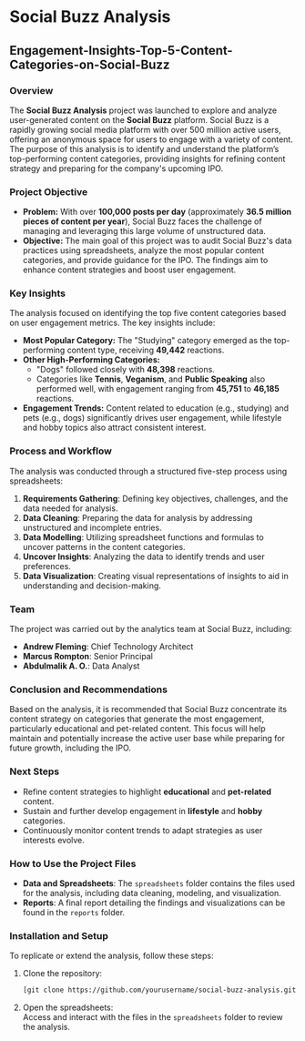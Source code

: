 # Social Buzz Analysis
## Engagement-Insights-Top-5-Content-Categories-on-Social-Buzz

### Overview
The **Social Buzz Analysis** project was launched to explore and analyze user-generated content on the **Social Buzz** platform. Social Buzz is a rapidly growing social media platform with over 500 million active users, offering an anonymous space for users to engage with a variety of content. The purpose of this analysis is to identify and understand the platform’s top-performing content categories, providing insights for refining content strategy and preparing for the company's upcoming IPO.

### Project Objective
- **Problem:** With over **100,000 posts per day** (approximately **36.5 million pieces of content per year**), Social Buzz faces the challenge of managing and leveraging this large volume of unstructured data.
- **Objective:** The main goal of this project was to audit Social Buzz's data practices using spreadsheets, analyze the most popular content categories, and provide guidance for the IPO. The findings aim to enhance content strategies and boost user engagement.

### Key Insights
The analysis focused on identifying the top five content categories based on user engagement metrics. The key insights include:
- **Most Popular Category:** The "Studying" category emerged as the top-performing content type, receiving **49,442** reactions.
- **Other High-Performing Categories:**
  - "Dogs" followed closely with **48,398** reactions.
  - Categories like **Tennis**, **Veganism**, and **Public Speaking** also performed well, with engagement ranging from **45,751** to **46,185** reactions.
- **Engagement Trends:** Content related to education (e.g., studying) and pets (e.g., dogs) significantly drives user engagement, while lifestyle and hobby topics also attract consistent interest.

### Process and Workflow
The analysis was conducted through a structured five-step process using spreadsheets:
1. **Requirements Gathering**: Defining key objectives, challenges, and the data needed for analysis.
2. **Data Cleaning**: Preparing the data for analysis by addressing unstructured and incomplete entries.
3. **Data Modelling**: Utilizing spreadsheet functions and formulas to uncover patterns in the content categories.
4. **Uncover Insights**: Analyzing the data to identify trends and user preferences.
5. **Data Visualization**: Creating visual representations of insights to aid in understanding and decision-making.

### Team
The project was carried out by the analytics team at Social Buzz, including:
- **Andrew Fleming**: Chief Technology Architect
- **Marcus Rompton**: Senior Principal
- **Abdulmalik A. O.**: Data Analyst

### Conclusion and Recommendations
Based on the analysis, it is recommended that Social Buzz concentrate its content strategy on categories that generate the most engagement, particularly educational and pet-related content. This focus will help maintain and potentially increase the active user base while preparing for future growth, including the IPO.

### Next Steps
- Refine content strategies to highlight **educational** and **pet-related** content.
- Sustain and further develop engagement in **lifestyle** and **hobby** categories.
- Continuously monitor content trends to adapt strategies as user interests evolve.

### How to Use the Project Files
- **Data and Spreadsheets**: The `spreadsheets` folder contains the files used for the analysis, including data cleaning, modeling, and visualization.
- **Reports**: A final report detailing the findings and visualizations can be found in the `reports` folder.

### Installation and Setup
To replicate or extend the analysis, follow these steps:
1. Clone the repository:  
   ```bash
   [git clone https://github.com/yourusername/social-buzz-analysis.git](https://github.com/Cyber-Admon/Engagement-Insights-Top-5-Content-Categories-on-Social-Buzz.git)
   ```
2. Open the spreadsheets:  
   Access and interact with the files in the `spreadsheets` folder to review the analysis.
